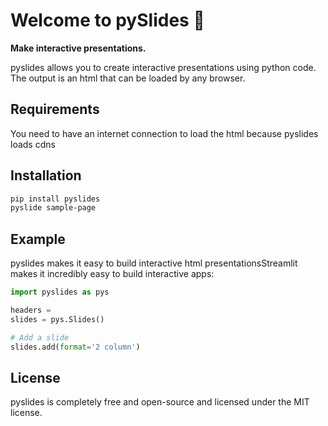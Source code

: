 # Welcome to pySlides :wave:

**Make interactive presentations.**

pyslides allows you to create interactive presentations using python code. The output is an html that can be loaded by any browser.

## Requirements
You need to have an internet connection to load the html because pyslides loads cdns 

## Installation

```bash
pip install pyslides
pyslide sample-page
```


## Example

pyslides makes it easy to build interactive html presentationsStreamlit makes it incredibly easy to build interactive apps:

```python
import pyslides as pys

headers = 
slides = pys.Slides()

# Add a slide
slides.add(format='2 column')
```

## License

pyslides is completely free and open-source and licensed under the MIT license.

